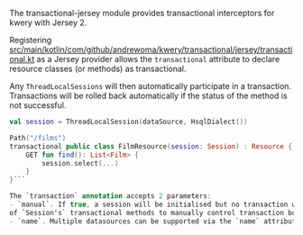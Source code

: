 The transactional-jersey module provides transactional interceptors for kwery with Jersey 2.

Registering [src/main/kotlin/com/github/andrewoma/kwery/transactional/jersey/transactional.kt](TransactionListener)
as a Jersey provider allows the `transactional` attribute to declare resource classes (or methods) as transactional.

Any `ThreadLocalSessions` will then automatically participate in a transaction. Transactions will
be rolled back automatically if the status of the method is not successful.
 
```kotlin
val session = ThreadLocalSession(dataSource, HsqlDialect())

Path("/films")
transactional public class FilmResource(session: Session) : Resource {
    GET fun find(): List<Film> {
        session.select(...)
    }
}```

The `transaction` annotation accepts 2 parameters:
- `manual`. If true, a session will be initialised but no transaction will be started. This allows the use
of `Session's` transactional methods to manually control transaction boundaries.
- `name`. Multiple datasources can be supported via the `name` attribute (name underlying `ThreadLocalSessions` to match).